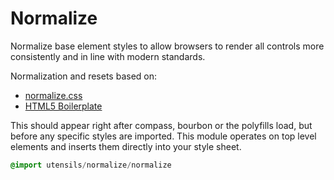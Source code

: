 # Normalize
Normalize base element styles to allow browsers to render all controls
more consistently and in line with modern standards.

Normalization and resets based on:

- [normalize.css](http://necolas.github.com/normalize.css/)
- [HTML5 Boilerplate](http://html5boilerplate.com/)

This should appear right after compass, bourbon or the polyfills load, but before any
specific styles are imported. This module operates on top level elements
and inserts them directly into your style sheet.

```sass
@import utensils/normalize/normalize
```

